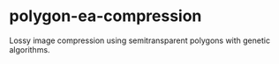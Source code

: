 # polygon-ea-compression
Lossy image compression using semitransparent polygons with genetic algorithms.
